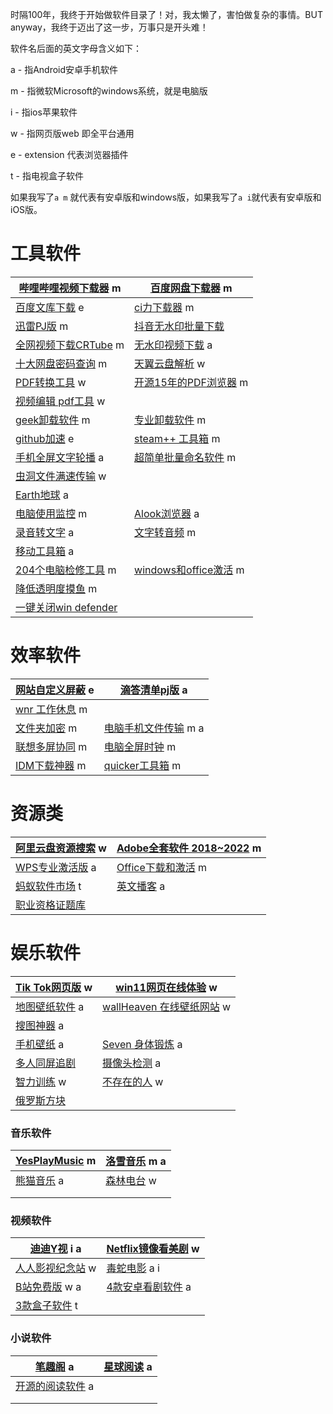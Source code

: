 时隔100年，我终于开始做软件目录了！对，我太懒了，害怕做复杂的事情。BUT anyway，我终于迈出了这一步，万事只是开头难！



软件名后面的英文字母含义如下：

a - 指Android安卓手机软件

m - 指微软Microsoft的windows系统，就是电脑版

i - 指ios苹果软件

w - 指网页版web 即全平台通用

e - extension 代表浏览器插件

t - 指电视盒子软件

如果我写了`a m` 就代表有安卓版和windows版，如果我写了`a i`就代表有安卓版和iOS版。



# 工具软件



| [哔哩哔哩视频下载器](https://mp.weixin.qq.com/s/PJ25aaUnarM7I8JxwlYhag) m | **[百度网盘下载器](https://mp.weixin.qq.com/s/FqwX-I9gRH53KEqnCIKfFA) m** |
| ------------------------------------------------------------ | ------------------------------------------------------------ |
| [百度文库下载](https://mp.weixin.qq.com/s/xgQTofGzJaooiO1zk7RS7Q) e | [ci力下载器](https://mp.weixin.qq.com/s/hhEdcLjVLz89MCx0MyfLjQ) m |
| [迅雷PJ版](https://mp.weixin.qq.com/s/BmxyeBLB2boEJdMzLhAnoQ) m | [抖音无水印批量下载](https://mp.weixin.qq.com/s/RhwlIVfbRrNRQ8qqOgl2VQ) |
| [全网视频下载CRTube](https://mp.weixin.qq.com/s/8LdW2dDxdlTnYh8EyqL_6w) m | [无水印视频下载](https://mp.weixin.qq.com/s/xKGXa0xEywG6pcFNlTW1EA) a |
| [十大网盘密码查询](https://mp.weixin.qq.com/s/eNSP9S8CKt5Te8plBF28Ow) m | [天翼云盘解析](https://mp.weixin.qq.com/s/tM2T8uRh7MkGrWClWsDsJg) w |
| [PDF转换工具](https://mp.weixin.qq.com/s/C4VCusxb5eiODhwtddZCRQ) w | [开源15年的PDF浏览器](https://mp.weixin.qq.com/s/ZvnmH0O-6rXFTkvtZLeiKg) m |
| [视频编辑 pdf工具](https://mp.weixin.qq.com/s/ZNUfvRRx6IeUOrs4zUyP5A) w |                                                              |
| [geek卸载软件](https://mp.weixin.qq.com/s/uppUXGkBg3jBvyxJpXrGIQ) m | [专业卸载软件](https://mp.weixin.qq.com/s/lfPRVUgVyFhx6Z2deeyPqQ) m |
| [github加速](https://mp.weixin.qq.com/s/pg4314gOh0N61YgZHDuSRg) e | [steam++ 工具箱](https://mp.weixin.qq.com/s/-me0Og-hMRVUuDiyapAclA) m |
| [手机全屏文字轮播](https://mp.weixin.qq.com/s/BqKgegH0W7JEPIqF-Ze2Bg) a | [超简单批量命名软件](https://mp.weixin.qq.com/s/f7GH7fxOWqsD-mUp4DFnDQ) m |
| [虫洞文件满速传输](https://mp.weixin.qq.com/s/v_iQrw_m_c6ROlPcdadV8A) w |                                                              |
| [Earth地球](https://mp.weixin.qq.com/s/MmrI2KxSA65cMoxIwOZ53A) a |                                                              |
| [电脑使用监控](https://mp.weixin.qq.com/s/ylX0r3s-NN1DfEgzYtjA4A) m | [Alook浏览器](https://mp.weixin.qq.com/s/z0CA-2g6iCNOUORSRCKtzg) a |
| [录音转文字](https://mp.weixin.qq.com/s/4-5IB1JWvz6XzqRYXS8jdQ) a | [文字转音频](https://mp.weixin.qq.com/s/0nh4ABPHdx6-nKBfFiY-tA) m |
| [移动工具箱](https://mp.weixin.qq.com/s/b-OPdcDJgs5T84W-PiNw2w) a |                                                              |
| [204个电脑检修工具](https://mp.weixin.qq.com/s/8SiQqQhd_HXeEIjliePqgQ) m | [windows和office激活](https://mp.weixin.qq.com/s/OI2-wHC6dMQBYpU5laqyog) m |
| [降低透明度摸鱼](https://mp.weixin.qq.com/s/zJ0FAK6LtscJO0DV3cFVtg) m |                                                              |
| [一键关闭win defender](https://mp.weixin.qq.com/s/UHwOLdzfTodUuuLubQH5Lg) |                                                              |



# 效率软件

| [网站自定义屏蔽](https://mp.weixin.qq.com/s/WyU6PmxyZpggW04f0dpl-g) e | [滴答清单pj版](https://mp.weixin.qq.com/s/4pgHiOopvuGvyXNKfSoZGA) a |
| ------------------------------------------------------------ | ------------------------------------------------------------ |
| [wnr 工作休息](https://mp.weixin.qq.com/s/qAdzMl44xpTHOX6_IYJVgQ) m |                                                              |
| [文件夹加密](https://mp.weixin.qq.com/s/UHwOLdzfTodUuuLubQH5Lg) m | [电脑手机文件传输](https://mp.weixin.qq.com/s/8lE7c91wrsGj-EbEHeZk6w) m a |
| [联想多屏协同](https://mp.weixin.qq.com/s/MuIJ5Si1DearSEL0Gr6How) m | [电脑全屏时钟](https://mp.weixin.qq.com/s/y3mONKwNr0b7ldn2L3E20A) m |
| [IDM下载神器](https://mp.weixin.qq.com/s/ZC0tkSpyStNFIpZY-ETp5Q) m | [quicker工具箱](https://mp.weixin.qq.com/s/93YqyEJdGNWR6TV0EsOLqw) m |



# 资源类



| [阿里云盘资源搜索](https://mp.weixin.qq.com/s/_7PzvZ7aznyda74vrSe53Q) w | **[Adobe全套软件 2018~2022](https://mp.weixin.qq.com/s/9fBMSUR9Ll95CSvm5nJKFg) m** |
| ------------------------------------------------------------ | ------------------------------------------------------------ |
| [WPS专业激活版](https://mp.weixin.qq.com/s/9YFFqLegjjVqBSRJkjpXCw) a | [Office下载和激活](https://mp.weixin.qq.com/s/6bZCvqnGIitA7PFS7rgCHg) m |
| [蚂蚁软件市场](https://mp.weixin.qq.com/s/iI8ROHDjRs8CZLBjBo0eaA) t | [英文播客](https://mp.weixin.qq.com/s/er3GZVaAe2siBVtSMiBqGQ) a |
| [职业资格证题库](https://mp.weixin.qq.com/s/JxJKp5TiUlRQ8b0NCT2Kdw) |                                                              |



# 娱乐软件



| [Tik Tok网页版](https://mp.weixin.qq.com/s/TljnNzmkwJ2jGehMOjANyA) w | [win11网页在线体验](https://mp.weixin.qq.com/s/WochCPRHkW-UJxto3OZZKQ) w |
| ------------------------------------------------------------ | ------------------------------------------------------------ |
| [地图壁纸软件](https://mp.weixin.qq.com/s/BqKgegH0W7JEPIqF-Ze2Bg) a | [wallHeaven 在线壁纸网站](https://mp.weixin.qq.com/s/DIY2QBVE6l2-3Sc1RdYBqA) w |
| [搜图神器](https://mp.weixin.qq.com/s/rBWPruZyLaYEjQIR9zOX3w) a |                                                              |
| [手机壁纸](https://mp.weixin.qq.com/s/4Hv9pupd0px2CAe4z6AhGg) a | [Seven 身体锻炼](https://mp.weixin.qq.com/s/3o9mdNNh1Cil8rN5YZ58LQ) a |
| [多人同屏追剧](https://mp.weixin.qq.com/s/RcWiO27yrZWXmE5K6WVaVg) | [摄像头检测](https://mp.weixin.qq.com/s/Z0w6lRHpF4KwZl3BRTyMnw) a |
| [智力训练](https://mp.weixin.qq.com/s/_rKg-lp1DkvRL6Te2t1e7Q) w | [不存在的人](https://mp.weixin.qq.com/s/_rKg-lp1DkvRL6Te2t1e7Q) w |
| [俄罗斯方块](https://mp.weixin.qq.com/s/ZNUfvRRx6IeUOrs4zUyP5A) |                                                              |



### 音乐软件

| [YesPlayMusic](https://mp.weixin.qq.com/s/Mo28OGTGttMzhM8WCzH9Ig) m | [洛雪音乐](https://mp.weixin.qq.com/s/r5ZEX9Lt5A8m1s1K_eUMhA) m a |
| ------------------------------------------------------------ | ------------------------------------------------------------ |
| [熊猫音乐](https://mp.weixin.qq.com/s/r5ZEX9Lt5A8m1s1K_eUMhA) a | [森林电台](https://mp.weixin.qq.com/s/ZNUfvRRx6IeUOrs4zUyP5A) w |
|                                                              |                                                              |
|                                                              |                                                              |

### 视频软件

| [迪迪Y视](https://mp.weixin.qq.com/s/sWzIH4qkaXURmmWW01qY1Q) i a | [Netflix镜像看美剧](https://mp.weixin.qq.com/s/Hkuv0YBTiyZeMSlxl4XkyQ) w |
| ------------------------------------------------------------ | ------------------------------------------------------------ |
| [人人影视纪念站](https://mp.weixin.qq.com/s/6gBazFU4E3IeRDjIe0o8Gg) w | [毒蛇电影](https://mp.weixin.qq.com/s/wpQxjkesOf9UwJEag2XHSw) a i |
| [B站免费版](https://mp.weixin.qq.com/s/xekAQRvh7V1LeBBpMR2GHg) w a | [4款安卓看剧软件](https://mp.weixin.qq.com/s/lzxQMQh2wtBf3YcH-KSsog) a |
| [3款盒子软件](https://mp.weixin.qq.com/s/iFSepYwlAE1sTxB0Ahszuw) t |                                                              |

### 小说软件

| [笔趣阁](https://mp.weixin.qq.com/s/5oReRIr-QGWWeqfOPR_nsw) a | [星球阅读](https://mp.weixin.qq.com/s/5oReRIr-QGWWeqfOPR_nsw) a |
| ------------------------------------------------------------ | ------------------------------------------------------------ |
| [开源的阅读软件](https://mp.weixin.qq.com/s/5oReRIr-QGWWeqfOPR_nsw) a |                                                              |
|                                                              |                                                              |
|                                                              |                                                              |

